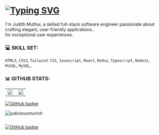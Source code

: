 
# [![Typing SVG](https://readme-typing-svg.demolab.com?font=Fira+Code&pause=1000&color=20FF61&width=435&lines=✅+Welcome+to+my+my+GitHub+profile! )](https://git.io/typing-svg)

<!-- ![About Me](https://img.shields.io/badge/About-Me-purple?style=for-the-badge) -->

I'm Judith Muthui, a skilled full-stack software engineer passionate about crafting elegant, user-friendly applications..<br>
for exceptional user experiences. 



### 💻 SKILL SET:
`HTML5`, `CSS3`, `Tailwind CSS`, `Javascript`, `React`, `Redux`, `Typescript`, `NodeJs`,  `MsSQL`, `MySQL`,.


### 📊 GITHUB STATS:
<center>
  <table>
  <tr>
      <td><img  align="left" src="https://github-readme-stats.vercel.app/api?username=Judiciousmurich&count_private=true&show_icons=true&theme=dark&layout=compact" /></td>
      <td><img  src="https://github-readme-streak-stats.herokuapp.com/?user=Judiciousmurich&theme=dark" /></td>    
     
  </tr>   
  </table>
</center>

<p align="">
  <a href="https://github.com/Judiciousmurich?tab=followers">
    <img src="https://img.shields.io/github/followers/Judiciousmurich?label=Followers&logo=GitHub&style=for-the-badge" alt="GitHub badge" />
  </a>
</p>
<p align="left"> <img src="https://github.com/ghpvc/?usernamejudiciousmurich&label=Profile%20views&color=0e75b6&style=flat" alt="judiciousmurich" /> </p>

<p align="left"> <a href="https://twitter.com/" target="blank"><img src="https://img.shields.io/twitter/follow/?logo=twitter&style=for-the-badge" alt="" /></a> </p>
<p align="">
  <a href="https://github.com/Judiciousmurich?tab=profile views">
    <img src="https://img.shields.io/github/followers/Judiciousmurich?label=Profile views&logo=GitHub&style=for-the-badge" alt="GitHub badge" />
  </a>



